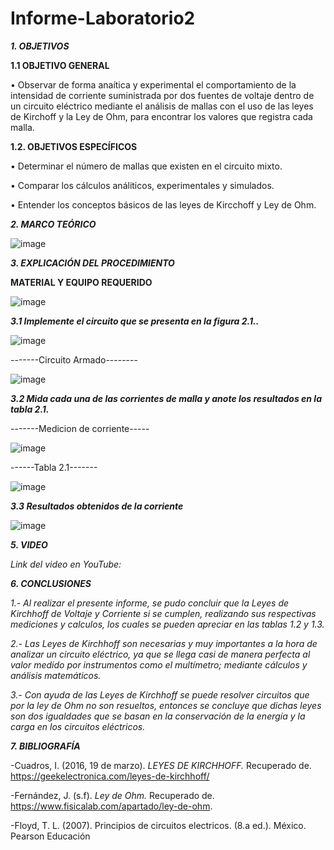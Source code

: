 # Informe-Laboratorio2

***1. OBJETIVOS***

**1.1 OBJETIVO GENERAL**

•	Observar de forma anaítica y experimental el comportamiento de la intensidad de corriente suministrada por dos fuentes de voltaje dentro de un circuito eléctrico
  mediante el análisis de mallas con el uso de las leyes de Kirchoff y la Ley de Ohm, para encontrar los valores que registra cada malla.

**1.2. OBJETIVOS ESPECÍFICOS**

•	Determinar el número de mallas que existen en el circuito mixto.

•	Comparar los cálculos análiticos, experimentales y simulados.

•	Entender los conceptos básicos de las leyes de Kircchoff y Ley de Ohm.

***2. MARCO TEÓRICO***

![image](https://user-images.githubusercontent.com/104925648/202615078-2b2755f3-baee-4c66-9df8-f62b737df6b2.png)

***3. EXPLICACIÓN DEL PROCEDIMIENTO***

**MATERIAL Y EQUIPO REQUERIDO**

![image](https://user-images.githubusercontent.com/104925648/202581773-2056e8db-75f5-48e0-aa9f-aa335bdc36b9.png)

***3.1 Implemente el circuito que se presenta en la figura 2.1..***

![image](https://user-images.githubusercontent.com/104925648/202581817-5f94189a-0cb4-4109-b366-08495743d36c.png)

-------Circuito Armado--------

![image](https://user-images.githubusercontent.com/104925648/202581840-32452219-6e34-4b2c-8312-feb569298039.png)


***3.2 Mida cada una de las corrientes de malla y anote los resultados en la tabla 2.1.***

-------Medicion de corriente-----

![image](https://user-images.githubusercontent.com/104925648/202581980-392ffd0c-f6e3-4eeb-b9e5-3af49a432693.png)

------Tabla 2.1-------

![image](https://user-images.githubusercontent.com/104925648/202590738-6a120d0e-081b-4cbb-81e3-fd37c27dad02.png)


***3.3 Resultados obtenidos de la corriente***

![image](https://user-images.githubusercontent.com/104925648/202591837-1007a75f-43c6-4718-a558-dcd6d9a66103.png)




***5. VIDEO***

*Link del video en YouTube:*


***6. CONCLUSIONES***

*1.- Al realizar el presente informe, se pudo concluir que la Leyes de Kirchhoff de Voltaje y Corriente si se cumplen, realizando sus respectivas mediciones y calculos, los cuales se pueden apreciar en las tablas 1.2 y 1.3.*

*2.- Las Leyes de Kirchhoff son necesarias y muy importantes a la hora de analizar un circuito eléctrico, ya que se llega casi de manera perfecta al valor medido por instrumentos como el multímetro; mediante cálculos y análisis matemáticos.*

*3.- Con ayuda de las Leyes de Kirchhoff se puede resolver circuitos que por la ley de Ohm no son resueltos, entonces se concluye que dichas leyes son dos igualdades que se basan en la conservación de la energía y la carga en los circuitos eléctricos.*

***7. BIBLIOGRAFÍA***

-Cuadros, I. (2016, 19 de marzo). *LEYES DE KIRCHHOFF.* Recuperado de. https://geekelectronica.com/leyes-de-kirchhoff/

-Fernández, J. (s.f). *Ley de Ohm.* Recuperado de. https://www.fisicalab.com/apartado/ley-de-ohm.

-Floyd, T. L. (2007). Principios de circuitos electricos. (8.a ed.). México. Pearson Educación
